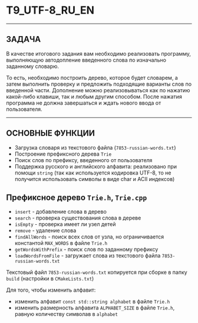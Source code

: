 # T9_UTF-8_RU_EN

---

## ЗАДАЧА

В качестве итогового задания вам необходимо реализовать программу, выполняющую автодопление введенного слова по изначально заданному словарю.

То есть, необходимо построить дерево, которое будет словарем, а затем выполнить проверку и предложить подходящие варианты слов по введенной части. Дополнение можно реализовываться как по нажатию какой-либо клавиши, так и любым другим способом. После нажатия программа не должна завершаться и ждать нового ввода от пользователя.

---

## ОСНОВНЫЕ ФУНКЦИИ
- Загрузка словаря из текстового файла (`7853-russian-words.txt`)
- Построение префиксного дерева `Trie`
- Поиск слов по префиксу, введенного от пользователя
- Поддержка русского и английского алфавита: реализовано при помощи `string` (так как используется кодировка UTF-8, то не получится использовать символы в виде char и ACII индексов)

## Префиксное дерево `Trie.h`, `Trie.cpp`
- `insert` - добавление слова в дерево
- `search` - проверка существования слова в дереве
- `isEmpty` - проверка имеет ли узел детей
- `remove` - удаление слова
- `findAllWords` - поиск всех слов от узла, но ограничивается константой `MAX_WORDS` в файле `Trie.h`
- `getWordsWithPrefix` - поиск слов по заданному префиксу
- `loadWordsFromFile` - загружает слова из текстового файла `7853-russian-words.txt`

Текстовый файл `7853-russian-words.txt` копируется при сборке в папку `build` (настройки в `CMakeLists.txt`) 

Для того, чтобы изменить алфавит:
- изменить алфавит `const std::string alphabet` в файле `Trie.h`
- изменить размерность алфавита `ALPHABET_SIZE` в файле `Trie.h`, равную количеству символав в `alphabet`
